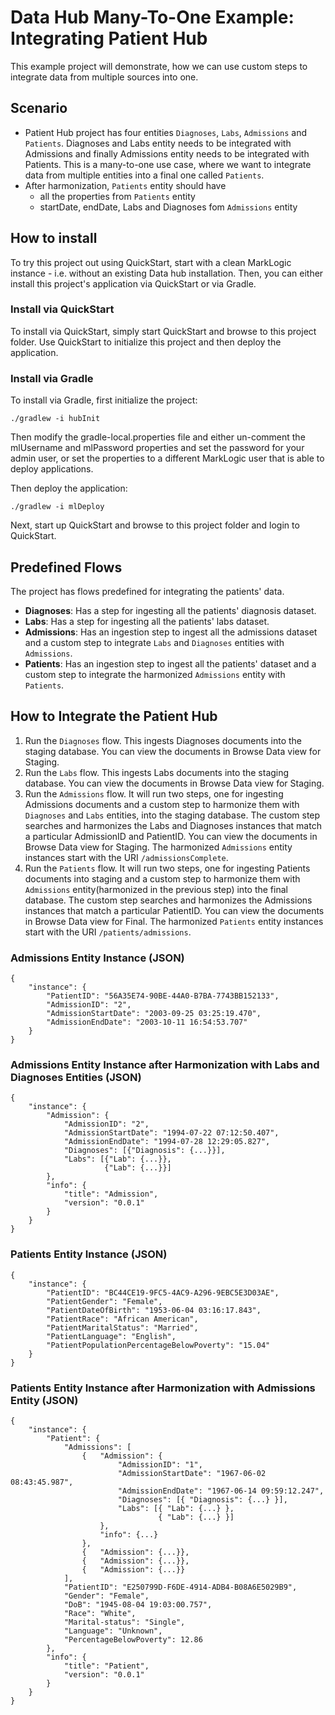 # Data Hub Many-To-One Example: Integrating Patient Hub 

This example project will demonstrate, how we can use custom steps to integrate data from multiple sources into one.

## Scenario

- Patient Hub project has four entities `Diagnoses`, `Labs`, `Admissions` and `Patients`. Diagnoses and Labs entity needs to be integrated with Admissions and finally Admissions entity needs to be integrated with Patients. This is a many-to-one use case, where we want to integrate data from multiple entities into a final one called `Patients`.
- After harmonization, `Patients` entity should have 
    - all the properties from `Patients` entity
    - startDate, endDate, Labs and Diagnoses fom `Admissions` entity

## How to install

To try this project out using QuickStart, start with a clean MarkLogic instance - i.e. without an existing Data hub installation.
Then, you can either install this project's application via QuickStart or via Gradle.

### Install via QuickStart

To install via QuickStart, simply start QuickStart and browse to this project folder. Use QuickStart to initialize
this project and then deploy the application.

### Install via Gradle

To install via Gradle, first initialize the project:

    ./gradlew -i hubInit
    
Then modify the gradle-local.properties file and either un-comment the mlUsername and mlPassword properties and set the
password for your admin user, or set the properties to a different MarkLogic user that is able to deploy applications. 

Then deploy the application:

    ./gradlew -i mlDeploy

Next, start up QuickStart and browse to this project folder and login to QuickStart. 

## Predefined Flows

The project has flows predefined for integrating the patients' data.

- **Diagnoses**: Has a step for ingesting all the patients' diagnosis dataset.
- **Labs**: Has a step for ingesting all the patients' labs dataset.
- **Admissions**: Has an ingestion step to ingest all the admissions dataset and a custom step to integrate `Labs` and `Diagnoses` entities with `Admissions`.
- **Patients**: Has an ingestion step to ingest all the patients' dataset and a custom step to integrate the harmonized `Admissions` entity with `Patients`.

## How to Integrate the Patient Hub

1. Run the `Diagnoses` flow. This ingests Diagnoses documents into the staging database. You can view the documents in Browse Data view for Staging.
1. Run the `Labs` flow. This ingests Labs documents into the staging database. You can view the documents in Browse Data view for Staging.
1. Run the `Admissions` flow. It will run two steps, one for ingesting Admissions documents and a custom step to harmonize them with `Diagnoses` and `Labs` entities, into the staging database. The custom step searches and harmonizes the Labs and Diagnoses instances that match a particular AdmissionID and PatientID. You can view the documents in Browse Data view for Staging. The harmonized `Admissions` entity instances start with the URI `/admissionsComplete`.
1. Run the `Patients` flow. It will run two steps, one for ingesting Patients documents into staging and a custom step to harmonize them with `Admissions` entity(harmonized in the previous step) into the final database. The custom step searches and harmonizes the Admissions instances that match a particular PatientID. You can view the documents in Browse Data view for Final. The harmonized `Patients` entity instances start with the URI `/patients/admissions`.


### Admissions Entity Instance (JSON)

```
{
    "instance": {
        "PatientID": "56A35E74-90BE-44A0-B7BA-7743BB152133",
        "AdmissionID": "2",
        "AdmissionStartDate": "2003-09-25 03:25:19.470",
        "AdmissionEndDate": "2003-10-11 16:54:53.707"
    }
}
```

### Admissions Entity Instance after Harmonization with Labs and Diagnoses Entities (JSON)

```
{
    "instance": {
        "Admission": {
            "AdmissionID": "2",
            "AdmissionStartDate": "1994-07-22 07:12:50.407",
            "AdmissionEndDate": "1994-07-28 12:29:05.827",
            "Diagnoses": [{"Diagnosis": {...}}],
            "Labs": [{"Lab": {...}},
                     {"Lab": {...}}]
        },
        "info": {
            "title": "Admission",
            "version": "0.0.1"
        }
    }
}
```

### Patients Entity Instance (JSON)

```
{
    "instance": {
        "PatientID": "BC44CE19-9FC5-4AC9-A296-9EBC5E3D03AE", 
        "PatientGender": "Female", 
        "PatientDateOfBirth": "1953-06-04 03:16:17.843", 
        "PatientRace": "African American", 
        "PatientMaritalStatus": "Married", 
        "PatientLanguage": "English", 
        "PatientPopulationPercentageBelowPoverty": "15.04"
    }
}
```

### Patients Entity Instance after Harmonization with Admissions Entity (JSON)

```
{
    "instance": {
        "Patient": {
            "Admissions": [
                {   "Admission": {
                        "AdmissionID": "1",
                        "AdmissionStartDate": "1967-06-02 08:43:45.987",
                        "AdmissionEndDate": "1967-06-14 09:59:12.247",
                        "Diagnoses": [{ "Diagnosis": {...} }],
                        "Labs": [{ "Lab": {...} },
                                 { "Lab": {...} }]
                    },
                    "info": {...}
                },
                {   "Admission": {...}},
                {   "Admission": {...}},
                {   "Admission": {...}}
            ],
            "PatientID": "E250799D-F6DE-4914-ADB4-B08A6E5029B9",
            "Gender": "Female",
            "DoB": "1945-08-04 19:03:00.757",
            "Race": "White",
            "Marital-status": "Single",
            "Language": "Unknown",
            "PercentageBelowPoverty": 12.86
        },
        "info": {
            "title": "Patient",
            "version": "0.0.1"
        }
    }
}
```

